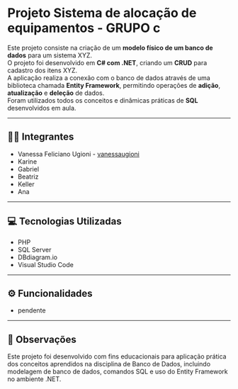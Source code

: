 # Projeto Sistema de alocação de equipamentos - GRUPO c

Este projeto consiste na criação de um **modelo físico de um banco de dados** para um sistema XYZ.  
O projeto foi desenvolvido em **C# com .NET**, criando um **CRUD** para cadastro dos itens XYZ.  
A aplicação realiza a conexão com o banco de dados através de uma biblioteca chamada **Entity Framework**, permitindo operações de **adição**, **atualização** e **deleção** de dados.  
Foram utilizados todos os conceitos e dinâmicas práticas de **SQL** desenvolvidos em aula.

---

## 👨‍💻 Integrantes

- Vanessa Feliciano Ugioni - [vanessaugioni](https://github.com/vanessaugioni)  
- Karine 
- Gabriel 
- Beatriz 
- Keller
- Ana

---

## 💻 Tecnologias Utilizadas

- PHP
- SQL Server
- DBdiagram.io
- Visual Studio Code

---

## ⚙️ Funcionalidades

- pendente

---

## 📝 Observações

Este projeto foi desenvolvido com fins educacionais para aplicação prática dos conceitos aprendidos na disciplina de Banco de Dados, incluindo modelagem de banco de dados, comandos SQL e uso do Entity Framework no ambiente .NET.


